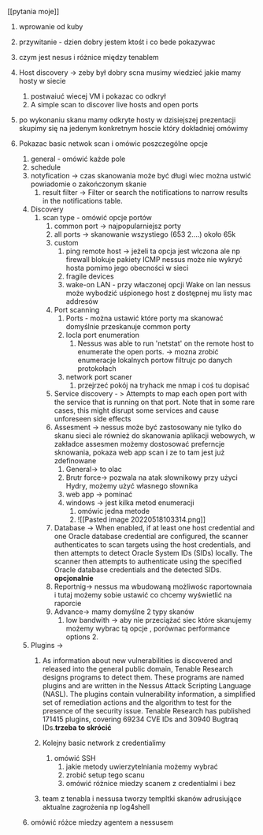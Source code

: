 [[pytania moje]]
1. wprowanie od kuby 
2. przywitanie - dzien dobry jestem ktośt  i co bede pokazywac 
3.  czym jest nesus i różnice między tenablem 
4. Host discovery -> zeby był dobry scna musimy wiedzieć jakie mamy hosty w siecie 
	1. postwaiuć wiecej VM i pokazac co odkrył
	2.  A simple scan to discover live hosts and open ports

6. po wykonaniu skanu mamy odkryte hosty w dzisiejszej prezentacji skupimy się na jedenym konkretnym hoscie który dokładniej omówimy 
7. Pokazac basic netwok scan i omówic poszczególne opcje 
	1.  general - omówić każde pole 
	2. schedule
	3.  notyfication -> czas skanowania może być długi wiec można ustwić powiadomie o zakończonym skanie 
		1. result filter -> Filter or search the notifications to narrow results in the notifications table.
	2. Discovery 
		1. scan type - omówić opcje portów 
			1. common port -> najpopularniejsz porty 
			2. all ports -> skanowanie wszystiego (653 2....) około 65k
			3. custom
				1.  ping remote host -> jeżeli ta opcja jest włczona ale np firewall blokuje pakiety ICMP nessus może nie wykryć hosta pomimo jego obecności w sieci
				2. fragile devices
				3. wake-on LAN - przy właczonej opcji Wake on lan nessus może wybodzić uśpionego host z dostępnej mu listy mac addresów
			4. Port scanning 
				1. Ports - można ustawić które porty ma skanować domyślnie przeskanuje common porty
				2. locla port enumeration 
					1.  Nessus was able to run 'netstat' on the remote host to enumerate the open ports. -> mozna zrobić enumeracje lokalnych portow filtrujc po danych protokołach
				2. network port scaner 
					1.  przejrzeć pokój na tryhack me nmap i coś tu dopisać 
			5. Service discovery - > Attempts to map each open port with the service that is running on that port. Note that in some rare cases, this might disrupt some services and cause unforeseen side effects
			6. Assesment -> nessus może być zastosowany nie tylko do skanu sieci ale również do skanowania aplikacji webowych, w zakładce assesmen możemy dostosować preferncje sknowania, pokaza web app scan i ze to tam jest już zdefinowane 
				1. General-> to olac 
				2. Brutr force-> pozwala na atak słownikowy przy użyci Hydry, możemy użyć własnego  słownika 
				3. web app -> pominać 
				4. windows -> jest kilka metod enumeracji 
					1. omówic jedna metode 
					2. ![[Pasted image 20220518103314.png]]
			5. Database -> When enabled, if at least one host credential and one Oracle database credential are configured, the scanner authenticates to scan targets using the host credentials, and then attempts to detect Oracle System IDs (SIDs) locally. The scanner then attempts to authenticate using the specified Oracle database credentials and the detected SIDs. **opcjonalnie** 
			6. Reportnig-> nessus ma wbudowaną możliwośc raportownaia i tutaj możemy sobie ustawić co chcemy wyświetlić na raporcie 
			7. Advance-> mamy domyślne 2 typy skanów
				1. low bandwith -> aby nie przeciążać siec które skanujemy możemy wybrac tą opcje , porównac performance options 				2. 
	2. Plugins ->
		1. As information about new vulnerabilities is discovered and released into the general public domain, Tenable Research designs programs to detect them. These programs are named plugins and are written in the Nessus Attack Scripting Language (NASL). The plugins contain vulnerability information, a simplified set of remediation actions and the algorithm to test for the presence of the security issue. Tenable Research has published 171415 plugins, covering 69234 CVE IDs and 30940 Bugtraq IDs.**trzeba to skrócić**
		
		3. Kolejny basic network z credentialimy
			1. omówić SSH
				1. jakie metody uwierzytelniania możemy wybrać 
				2. zrobić setup tego scanu 
				3. omówić różnice miedzy scanem z credentialmi i bez 
		4. team z tenabla i nessusa tworzy templtki skanów adrusiujące aktualne zagrożenia np log4shell
	5. omówić różce miedzy agentem a nessusem 

			
 
